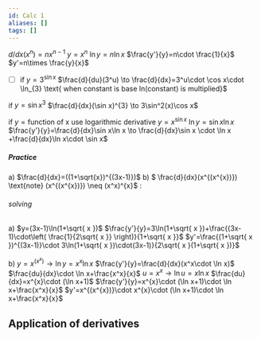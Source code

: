```yaml
---
id: Calc 1
aliases: []
tags: []
---
```

$d/dx(x^n)=nx^{n-1}$
$y=x^n$
$\ln y=n\ln x$
$\frac{y'}{y}=n\cdot \frac{1}{x}$
$y'=n\times \frac{y}{x}$


- [ ] if $y=3^{\sin x}$
$\frac{d}{du}(3^u) \to \frac{d}{dx}=3^u\cdot \cos x\cdot \ln_{3} \text{ when constant is base ln(constant) is multiplied}$ 

if $y=\sin x^{3}$
$\frac{d}{dx}(\sin x)^{3} \to 3\sin^2(x)\cos x$

if $y=\text{function of x} \text{  use logarithmic derivative}$
$y=x^{\sin x}$
$\ln y=\sin x\ln x$
$\frac{y'}{y}=\frac{d}{dx}\sin x\ln x \to \frac{d}{dx}\sin x \cdot \ln x +\frac{d}{dx}\ln x\cdot \sin x$ 


##### Practice
a) $\frac{d}{dx}=((1+\sqrt{x})^{(3x-1)})$
b) $ \frac{d}{dx}(x^{(x^{x})}) \text{note} (x^{(x^{x})}) \neq (x^x)^{x}$ 
:
###### solving
a) $y=(3x-1)\ln(1+\sqrt{ x })$ 
$\frac{y'}{y}=3\ln(1+\sqrt{ x })+\frac{(3x-1)\cdot\left( \frac{1}{2\sqrt{ x }} \right)}{1+\sqrt{ x }}$
$y'=\frac{(1+\sqrt{ x })^{(3x-1)}\cdot 3\ln(1+\sqrt{ x })\cdot(3x-1)}{2\sqrt{ x }(1+\sqrt{ x })}$

b) $y=x^{(x^x )} \to \ln y = x^{x}\ln x$
$\frac{y'}{y}=\frac{d}{dx}(x^x\cdot \ln x)$
$\frac{du}{dx}\cdot \ln x+\frac{x^x}{x}$
$u=x^x \to \ln u=x\ln x$
$\frac{du}{dx}=x^{x}\cdot (\ln x+1)$
$\frac{y'}{y}=x^{x}\cdot (\ln x+1)\cdot \ln x+\frac{x^x}{x}$
$y'=x^{(x^{x})}\cdot x^{x}\cdot (\ln x+1)\cdot \ln x+\frac{x^x}{x}$



## Application of derivatives
